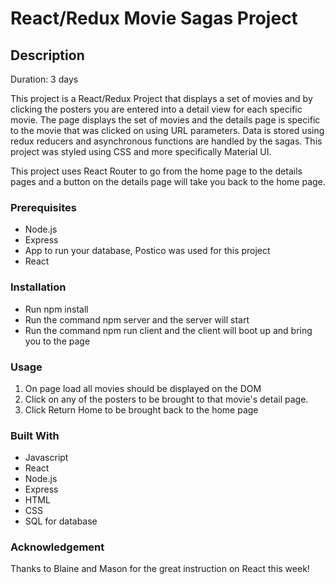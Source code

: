 # React/Redux Movie Sagas Project

## Description

Duration: 3 days

This project is a React/Redux Project that displays a set of movies and by clicking the posters you are entered into a detail view for each specific movie. The page displays the set of movies and the details page is specific to the movie that was clicked on using URL parameters. Data is stored using redux reducers and asynchronous functions are handled by the sagas. This project was styled using CSS and more specifically Material UI.

This project uses React Router to go from the home page to the details pages and a button on the details page will take you back to the home page.

### Prerequisites

- Node.js
- Express
- App to run your database, Postico was used for this project
- React

### Installation

- Run npm install
- Run the command npm server and the server will start
- Run the command npm run client and the client will boot up and bring you to the page

### Usage

1. On page load all movies should be displayed on the DOM
2. Click on any of the posters to be brought to that movie's detail page.
3. Click Return Home to be brought back to the home page

### Built With

- Javascript
- React
- Node.js
- Express
- HTML
- CSS
- SQL for database

### Acknowledgement

Thanks to Blaine and Mason for the great instruction on React this week!

